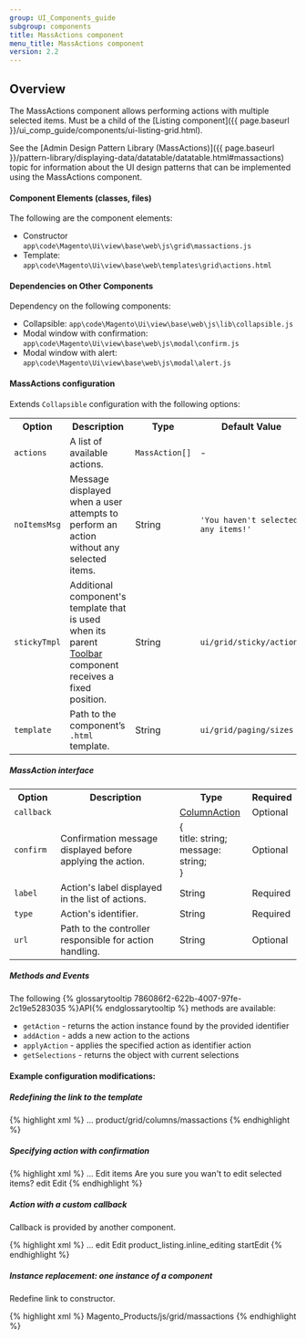 ```yaml
---
group: UI_Components_guide
subgroup: components
title: MassActions component
menu_title: MassActions component
version: 2.2
---
```


## Overview

The MassActions component allows performing actions with multiple selected items. Must be a child of the [Listing component]({{ page.baseurl }}/ui_comp_guide/components/ui-listing-grid.html).

See the [Admin Design Pattern Library (MassActions)]({{ page.baseurl }}/pattern-library/displaying-data/datatable/datatable.html#massactions) topic for information about the UI design patterns that can be implemented using the MassActions component.

#### Component Elements (classes, files)

The following are the component elements:

* Constructor `app\code\Magento\Ui\view\base\web\js\grid\massactions.js`
* Template: `app\code\Magento\Ui\view\base\web\templates\grid\actions.html`

#### Dependencies on Other Components

Dependency on the following components:

* Collapsible: `app\code\Magento\Ui\view\base\web\js\lib\collapsible.js`
* Modal window with confirmation: `app\code\Magento\Ui\view\base\web\js\modal\confirm.js`
* Modal window with alert: `app\code\Magento\Ui\view\base\web\js\modal\alert.js`

#### MassActions configuration

Extends <code>Collapsible</code> configuration with the following options:
<table>
  <tr>
    <th>Option</th>
    <th>Description</th>
    <th>Type</th>
    <th>Default Value</th>
  </tr>
  <tr>
    <td><code>actions</code></td>
    <td>A list of available actions.</td>
    <td><code>MassAction[]</code></td>
    <td>-</td>
  </tr>
  <tr>
    <td><code>noItemsMsg</code></td>
    <td>Message displayed when a user attempts to perform an action without any selected items.</td>
    <td>String</td>
    <td><code>'You haven't selected any items!'</code></td>
  </tr>
  <tr>
    <td><code>stickyTmpl</code></td>
    <td>Additional component's template that is used when its parent <a href="{{ page.baseurl }}/ui_comp_guide/components/ui-toolbar.html">Toolbar</a> component receives a fixed position.</td>
    <td>String</td>
    <td><code>ui/grid/sticky/actions</code></td>
  </tr>
  <tr>
    <td><code>template</code></td>
    <td>Path to the component’s <code>.html</code> template.</td>
    <td>String</td>
    <td><code>ui/grid/paging/sizes</code></td>
  </tr>
</table>

##### MassAction interface

<table>
  <tr>
    <th>Option</th>
    <th>Description</th>
    <th>Type</th>
    <th>Required</th>
  </tr>
  <tr>
    <td><code>callback</code></td>
    <td></td>
    <td><a href="{{ page.baseurl }}/ui_comp_guide/components/ui-column.html#column_action">ColumnAction</a></td>
    <td>Optional</td>
  </tr>
  <tr>
    <td><code>confirm</code></td>
    <td>Confirmation message displayed before applying the action.</td>
    <td>{<br>title: string;<br>message: string;<br>}</td>
    <td>Optional</td>
  </tr>
  <tr>
    <td><code>label</code></td>
    <td>Action's label displayed in the list of actions.</td>
    <td>String</td>
    <td>Required</td>
  </tr>
  <tr>
    <td><code>type</code></td>
    <td>Action's identifier.</td>
    <td>String</td>
    <td>Required</td>
  </tr>
  <tr>
    <td><code>url</code></td>
    <td>Path to the controller responsible for action handling.</td>
    <td>String</td>
    <td>Optional</td>
  </tr>
</table>

##### Methods and Events

The following {% glossarytooltip 786086f2-622b-4007-97fe-2c19e5283035 %}API{% endglossarytooltip %} methods are available:

* <code>getAction</code> - returns the action instance found by the provided identifier
* <code>addAction</code> - adds a new action to the actions
* <code>applyAction</code> - applies the specified action as identifier action
* <code>getSelections</code> - returns the object with current selections

#### Example configuration modifications:

##### Redefining the link to the template

{% highlight xml %}
<massaction name="listing_massaction">
    <argument name="data" xsi:type="array">
        ...
        <item name="config" xsi:type="array">
            <item name="template" xsi:type="string">product/grid/columns/massactions</item>
        </item>
    </argument>
</massaction>
{% endhighlight %}

##### Specifying action with confirmation

{% highlight xml %}
<massaction name="listing_massaction">
    <argument name="data" xsi:type="array">
        ...
    </argument>
    <action name="edit">
        <argument name="data" xsi:type="array">
            <item name="config" xsi:type="array">
                <item name="confirm" xsi:type="array">
                    <item name="title" xsi:type="string" translate="true">Edit items</item>
                    <item name="message" xsi:type="string" translate="true">Are you sure you wan't to edit selected items?</item>
                </item>
                <item name="type" xsi:type="string">edit</item>
                <item name="label" xsi:type="string" translate="true">Edit</item>
            </item>
        </argument>
    </action>
</massaction>
{% endhighlight %}

##### Action with a custom callback

Callback is provided by another component.

{% highlight xml %}
<massaction name="listing_massaction">
    <argument name="data" xsi:type="array">
        ...
    </argument>
    <action name="edit">
        <argument name="data" xsi:type="array">
            <item name="config" xsi:type="array">
                <item name="type" xsi:type="string">edit</item>
                <item name="label" xsi:type="string" translate="true">Edit</item>
                <item name="callback" xsi:type="array">
                    <item name="provider" xsi:type="string">product_listing.inline_editing</item>
                    <item name="target" xsi:type="string">startEdit</item>
                </item>
            </item>
        </argument>
    </action>
</massaction>
{% endhighlight %}

##### Instance replacement: one instance of a component

Redefine link to constructor.

{% highlight xml %}
<massaction name="listing_massaction">
    <argument name="data" xsi:type="array">
        <item name="js_config" xsi:type="array">
            <item name="component" xsi:type="string">Magento_Products/js/grid/massactions</item>
        </item>
    </argument>
</massaction>
{% endhighlight %}
